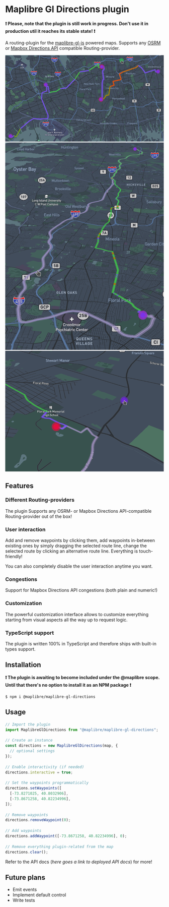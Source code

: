 # Maplibre Gl Directions plugin

**❗ Please, note that the plugin is still work in progress. Don't use it in production util it reaches its stable state! ❗**

A routing-plugin for the [maplibre-gl-js](https://github.com/maplibre/maplibre-gl-js) powered maps. Supports any [OSRM](http://project-osrm.org/) or [Mapbox Directions API](https://docs.mapbox.com/api/navigation/directions/) compatible Routing-provider.

![1st Demo Screenshot](demo/src/assets/screenshots/1.png)
![2nd Demo Screenshot](demo/src/assets/screenshots/2.png)
![3rd Demo Screenshot](demo/src/assets/screenshots/3.png)

## Features

### Different Routing-providers

The plugin Supports any OSRM- or Mapbox Directions API-compatible Routing-provider out of the box!

### User interaction

Add and remove waypoints by clicking them, add waypoints in-between existing ones by simply dragging the selected route line, change the selected route by clicking an alternative route line. Everything is touch-friendly!

You can also completely disable the user interaction anytime you want.

### Congestions

Support for Mapbox Directions API congestions (both plain and numeric!)

### Customization

The powerful customization interface allows to customize everything starting from visual aspects all the way up to request logic.

### TypeScript support

The plugin is written 100% in TypeScript and therefore ships with built-in types support.

## Installation

**❗ The plugin is awaiting to become included under the @maplibre scope. Until that there's no option to install it as an NPM package ❗**

```shell
$ npm i @maplibre/maplibre-gl-directions
```

## Usage

```typescript
// Import the plugin
import MaplibreGlDirections from "@maplibre/maplibre-gl-directions";

// Create an instance
const directions = new MaplibreGlDirections(map, {
  // optional settings
});

// Enable interactivity (if needed)
directions.interactive = true;

// Set the waypoints programmatically
directions.setWaypoints([
  [-73.8271025, 40.8032906],
  [-73.8671258, 40.82234996],
]);

// Remove waypoints
directions.removeWaypoint(0);

// Add waypoints
directions.addWaypoint([-73.8671258, 40.82234996], 0);

// Remove everything plugin-related from the map
directions.clear();
```

Refer to the API docs (_here goes a link to deployed API docs_) for more!

## Future plans

- Emit events
- Implement default control
- Write tests